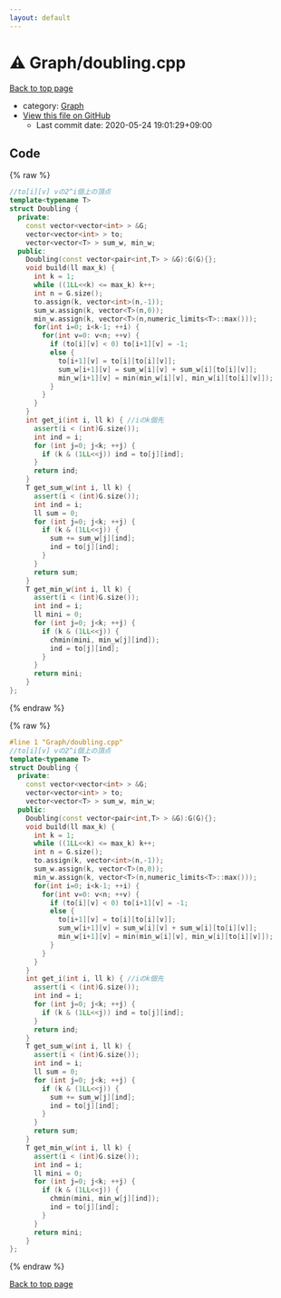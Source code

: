 ```yaml
---
layout: default
---
```


<!-- mathjax config similar to math.stackexchange -->
<script type="text/javascript" async
  src="https://cdnjs.cloudflare.com/ajax/libs/mathjax/2.7.5/MathJax.js?config=TeX-MML-AM_CHTML">
</script>
<script type="text/x-mathjax-config">
  MathJax.Hub.Config({
    TeX: { equationNumbers: { autoNumber: "AMS" }},
    tex2jax: {
      inlineMath: [ ['$','$'] ],
      processEscapes: true
    },
    "HTML-CSS": { matchFontHeight: false },
    displayAlign: "left",
    displayIndent: "2em"
  });
</script>

<script type="text/javascript" src="https://cdnjs.cloudflare.com/ajax/libs/jquery/3.4.1/jquery.min.js"></script>
<script src="https://cdn.jsdelivr.net/npm/jquery-balloon-js@1.1.2/jquery.balloon.min.js" integrity="sha256-ZEYs9VrgAeNuPvs15E39OsyOJaIkXEEt10fzxJ20+2I=" crossorigin="anonymous"></script>
<script type="text/javascript" src="../../assets/js/copy-button.js"></script>
<link rel="stylesheet" href="../../assets/css/copy-button.css" />


# :warning: Graph/doubling.cpp

<a href="../../index.html">Back to top page</a>

* category: <a href="../../index.html#4cdbd2bafa8193091ba09509cedf94fd">Graph</a>
* <a href="{{ site.github.repository_url }}/blob/master/Graph/doubling.cpp">View this file on GitHub</a>
    - Last commit date: 2020-05-24 19:01:29+09:00




## Code

<a id="unbundled"></a>
{% raw %}
```cpp
//to[i][v] vの2^i個上の頂点
template<typename T>
struct Doubling {
  private:
    const vector<vector<int> > &G;
    vector<vector<int> > to;
    vector<vector<T> > sum_w, min_w;
  public:
    Doubling(const vector<pair<int,T> > &G):G(G){};
    void build(ll max_k) {
      int k = 1;
      while ((1LL<<k) <= max_k) k++;
      int n = G.size();
      to.assign(k, vector<int>(n,-1));
      sum_w.assign(k, vector<T>(n,0));
      min_w.assign(k, vector<T>(n,numeric_limits<T>::max()));
      for(int i=0; i<k-1; ++i) {
        for(int v=0: v<n; ++v) {
          if (to[i][v] < 0) to[i+1][v] = -1;
          else {
            to[i+1][v] = to[i][to[i][v]];
            sum_w[i+1][v] = sum_w[i][v] + sum_w[i][to[i][v]];
            min_w[i+1][v] = min(min_w[i][v], min_w[i][to[i][v]]);
          }
        }
      }
    }
    int get_i(int i, ll k) { //iのk個先
      assert(i < (int)G.size());
      int ind = i;
      for (int j=0; j<k; ++j) {
        if (k & (1LL<<j)) ind = to[j][ind];
      }
      return ind;
    }
    T get_sum_w(int i, ll k) {
      assert(i < (int)G.size());
      int ind = i;
      ll sum = 0;
      for (int j=0; j<k; ++j) {
        if (k & (1LL<<j)) {
          sum += sum_w[j][ind];
          ind = to[j][ind];
        }
      }
      return sum;
    }
    T get_min_w(int i, ll k) {
      assert(i < (int)G.size());
      int ind = i;
      ll mini = 0;
      for (int j=0; j<k; ++j) {
        if (k & (1LL<<j)) {
          chmin(mini, min_w[j][ind]);
          ind = to[j][ind];
        }
      }
      return mini;
    }
};
```
{% endraw %}

<a id="bundled"></a>
{% raw %}
```cpp
#line 1 "Graph/doubling.cpp"
//to[i][v] vの2^i個上の頂点
template<typename T>
struct Doubling {
  private:
    const vector<vector<int> > &G;
    vector<vector<int> > to;
    vector<vector<T> > sum_w, min_w;
  public:
    Doubling(const vector<pair<int,T> > &G):G(G){};
    void build(ll max_k) {
      int k = 1;
      while ((1LL<<k) <= max_k) k++;
      int n = G.size();
      to.assign(k, vector<int>(n,-1));
      sum_w.assign(k, vector<T>(n,0));
      min_w.assign(k, vector<T>(n,numeric_limits<T>::max()));
      for(int i=0; i<k-1; ++i) {
        for(int v=0: v<n; ++v) {
          if (to[i][v] < 0) to[i+1][v] = -1;
          else {
            to[i+1][v] = to[i][to[i][v]];
            sum_w[i+1][v] = sum_w[i][v] + sum_w[i][to[i][v]];
            min_w[i+1][v] = min(min_w[i][v], min_w[i][to[i][v]]);
          }
        }
      }
    }
    int get_i(int i, ll k) { //iのk個先
      assert(i < (int)G.size());
      int ind = i;
      for (int j=0; j<k; ++j) {
        if (k & (1LL<<j)) ind = to[j][ind];
      }
      return ind;
    }
    T get_sum_w(int i, ll k) {
      assert(i < (int)G.size());
      int ind = i;
      ll sum = 0;
      for (int j=0; j<k; ++j) {
        if (k & (1LL<<j)) {
          sum += sum_w[j][ind];
          ind = to[j][ind];
        }
      }
      return sum;
    }
    T get_min_w(int i, ll k) {
      assert(i < (int)G.size());
      int ind = i;
      ll mini = 0;
      for (int j=0; j<k; ++j) {
        if (k & (1LL<<j)) {
          chmin(mini, min_w[j][ind]);
          ind = to[j][ind];
        }
      }
      return mini;
    }
};

```
{% endraw %}

<a href="../../index.html">Back to top page</a>

